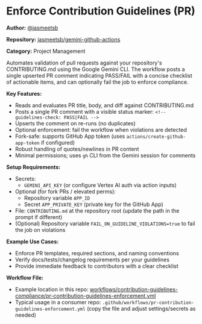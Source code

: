 # Enforce Contribution Guidelines (PR)

**Author:** [@jasmeetsb](https://github.com/jasmeetsb)

**Repository:** [jasmeetsb/gemini-github-actions](https://github.com/jasmeetsb/gemini-github-actions)

**Category:** Project Management

Automates validation of pull requests against your repository's CONTRIBUTING.md using the Google Gemini CLI. The workflow posts a single upserted PR comment indicating PASS/FAIL with a concise checklist of actionable items, and can optionally fail the job to enforce compliance.

**Key Features:**

- Reads and evaluates PR title, body, and diff against CONTRIBUTING.md
- Posts a single PR comment with a visible status marker: `<!-- guidelines-check: PASS|FAIL -->`
- Upserts the comment on re-runs (no duplicates)
- Optional enforcement: fail the workflow when violations are detected
- Fork-safe: supports GitHub App token (uses `actions/create-github-app-token` if configured)
- Robust handling of quotes/newlines in PR content
- Minimal permissions; uses `gh` CLI from the Gemini session for comments

**Setup Requirements:**

- Secrets:
  - `GEMINI_API_KEY` (or configure Vertex AI auth via action inputs)
- Optional (for fork PRs / elevated perms):
  - Repository variable `APP_ID`
  - Secret `APP_PRIVATE_KEY` (private key for the GitHub App)
- File: `CONTRIBUTING.md` at the repository root (update the path in the prompt if different)
- (Optional) Repository variable `FAIL_ON_GUIDELINE_VIOLATIONS=true` to fail the job on violations

**Example Use Cases:**

- Enforce PR templates, required sections, and naming conventions
- Verify docs/tests/changelog requirements per your guidelines
- Provide immediate feedback to contributors with a clear checklist

**Workflow File:**

- Example location in this repo: [workflows/contribution-guidelines-compliance/pr-contribution-guidelines-enforcement.yml](./pr-contribution-guidelines-enforcement.yml)
- Typical usage in a consumer repo: `.github/workflows/pr-contribution-guidelines-enforcement.yml` (copy the file and adjust settings/secrets as needed)
